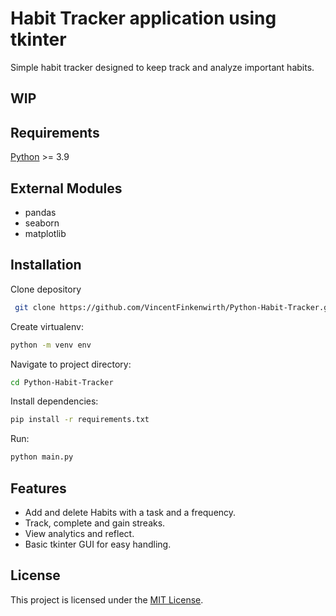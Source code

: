 # Habit Tracker application using tkinter

Simple habit tracker designed to keep track and analyze important habits.


## WIP
## Requirements
[Python](https://www.python.org/) >= 3.9

## External Modules
- pandas
- seaborn
- matplotlib

## Installation
Clone depository
```bash
 git clone https://github.com/VincentFinkenwirth/Python-Habit-Tracker.git
```
Create virtualenv:
```bash
python -m venv env
```
Navigate to project directory:
```bash
cd Python-Habit-Tracker
```
Install dependencies:
```bash
pip install -r requirements.txt
```

Run:
```bash
python main.py
```

## Features

- Add and delete Habits with a task and a frequency.
- Track, complete and gain streaks.
- View analytics and reflect.
- Basic tkinter GUI for easy handling.

## License

This project is licensed under the [MIT License](LICENSE).